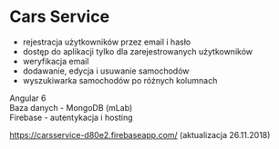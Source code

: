 # Cars Service

- rejestracja użytkowników przez email i hasło
- dostęp do aplikacji tylko dla zarejestrowanych użytkowników
- weryfikacja email
- dodawanie, edycja i usuwanie samochodów
- wyszukiwarka samochodów po różnych kolumnach

Angular 6<br>
Baza danych - MongoDB (mLab)<br>
Firebase - autentykacja i hosting<br>

https://carsservice-d80e2.firebaseapp.com/ (aktualizacja 26.11.2018)
